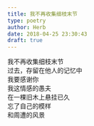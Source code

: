 ```yaml
---  
title: 我不再收集细枝末节  
type: poetry  
author: Herb  
date: 2018-04-25 23:30:43  
draft: true
---  
```

我不再收集细枝末节  
过去，存留在他人的记忆中  
我要感谢你  
我这情感的愚夫  
在一棵旧木上悬挂已久  
忘了自己的模样  
和周遭的风景